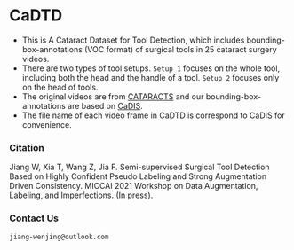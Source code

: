 # CaDTD
* This is A Cataract Dataset for Tool Detection, which includes bounding-box-annotations (VOC format) of surgical tools in 25 cataract surgery videos. 
* There are two types of tool setups. `Setup 1` focuses on the whole tool, including both the head and the handle of a tool. `Setup 2` focuses only on the head of tools.
* The original videos are from [CATARACTS](https://cataracts.grand-challenge.org/Data/) and our bounding-box-annotations are based on [CaDIS](https://cataracts.grand-challenge.org/CaDIS/). 
* The file name of each video frame in CaDTD is correspond to CaDIS for convenience.
### Citation
Jiang W, Xia T, Wang Z, Jia F. Semi-supervised Surgical Tool Detection Based on Highly Confident Pseudo Labeling and Strong Augmentation Driven Consistency. MICCAI 2021 Workshop on Data Augmentation, Labeling, and Imperfections. (In press). 
### Contact Us
    jiang-wenjing@outlook.com
